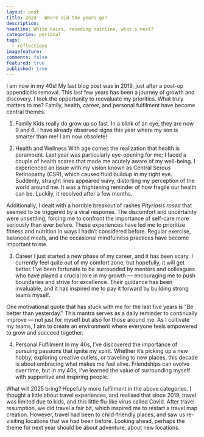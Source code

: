 ```yaml
---
layout: post
title: 2024 - Where did the years go?
description: 
headline: White hairs, receding hairline, what's next?
categories: personal
tags:
  - reflections
imagefeature:
comments: false
featured: true
published: true
---
```


I am now in my 40s! My last blog post was in 2019, just after a post-op appendicitis removal. This last few years has been a journey of growth and discovery. I took the opportunity to reevaluate my priorities. What truly matters to me? Family, health, career, and personal fulfilment have become central themes. 


1. Family
Kids really do grow up so fast. In a blink of an eye, they are now 9 and 6. I have already observed signs this year where my son is smarter than me! I am now obsolete!

2. Health and Wellness
With age comes the realization that health is paramount. Last year was particularly eye-opening for me; I faced a couple of health scares that made me acutely aware of my well-being. I experienced an issue with my vision known as Central Serous Retinopathy (CSR), which caused fluid buildup in my right eye. Suddenly, straight lines appeared wavy, distorting my perception of the world around me. It was a frightening reminder of how fragile our health can be. Luckily, it resolved after a few months.

Additionally, I dealt with a horrible breakout of rashes _Pityriasis rosea_ that seemed to be triggered by a viral response. The discomfort and uncertainty were unsettling, forcing me to confront the importance of self-care more seriously than ever before. These experiences have led me to prioritize fitness and nutrition in ways I hadn’t considered before. Regular exercise, balanced meals, and the occasional mindfulness practices have become important to me.

3. Career
I just started a new phase of my career, and it has been scary. I currently feel quite out of my comfort zone, but hopefully, it will get better. I’ve been fortunate to be surrounded by mentors and colleagues who have played a crucial role in my growth — encouraging me to push boundaries and strive for excellence. Their guidance has been invaluable, and it has inspired me to pay it forward by building strong teams myself.

One motivational quote that has stuck with me for the last five years is "Be better than yesterday." This mantra serves as a daily reminder to continually improve — not just for myself but also for those around me. As I cultivate my teams, I aim to create an environment where everyone feels empowered to grow and succeed together.

4. Personal Fulfilment 
In my 40s, I’ve discovered the importance of pursuing passions that ignite my spirit. Whether it’s picking up a new hobby, exploring creative outlets, or traveling to new places, this decade is about embracing what makes me feel alive. Friendships can evolve over time, but in my 40s, I’ve learned the value of surrounding myself with supportive and inspiring people. 

What will 2025 bring? Hopefully more fulfilment in the above categories. I thought a little about travel experiences, and realised that since 2019, travel was limited due to kids, and this little flu-like virus called Covid. After travel resumption, we did travel a fair bit, which inspired me to restart a travel map creation. However, travel had been to child-friendly places, and saw us re-visiting locations that we had been before. Looking ahead, perhaps the theme for next year should be about adventure, about new locations. 